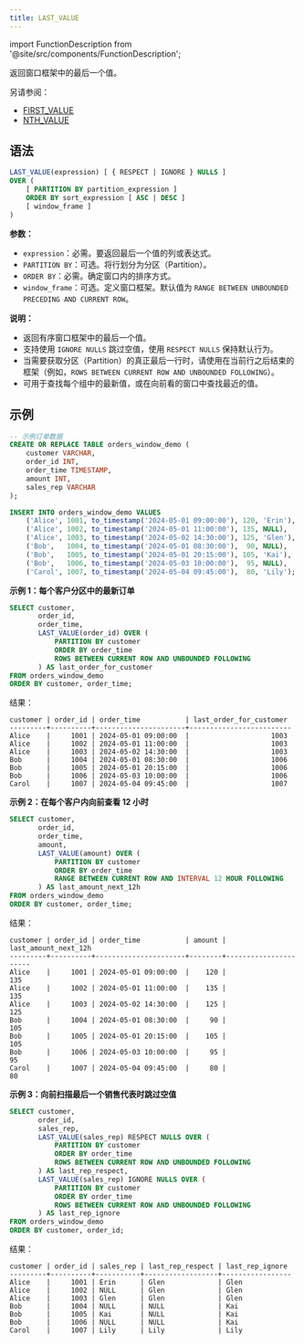 ```yaml
---
title: LAST_VALUE
---
```


import FunctionDescription from '@site/src/components/FunctionDescription';

<FunctionDescription description="引入或更新于：v1.2.697"/>

返回窗口框架中的最后一个值。

另请参阅：

- [FIRST_VALUE](first-value.md)
- [NTH_VALUE](nth-value.md)

## 语法

```sql
LAST_VALUE(expression) [ { RESPECT | IGNORE } NULLS ]
OVER (
    [ PARTITION BY partition_expression ]
    ORDER BY sort_expression [ ASC | DESC ]
    [ window_frame ]
)
```

**参数：**
- `expression`：必需。要返回最后一个值的列或表达式。
- `PARTITION BY`：可选。将行划分为分区（Partition）。
- `ORDER BY`：必需。确定窗口内的排序方式。
- `window_frame`：可选。定义窗口框架。默认值为 `RANGE BETWEEN UNBOUNDED PRECEDING AND CURRENT ROW`。

**说明：**
- 返回有序窗口框架中的最后一个值。
- 支持使用 `IGNORE NULLS` 跳过空值，使用 `RESPECT NULLS` 保持默认行为。
- 当需要获取分区（Partition）的真正最后一行时，请使用在当前行之后结束的框架（例如，`ROWS BETWEEN CURRENT ROW AND UNBOUNDED FOLLOWING`）。
- 可用于查找每个组中的最新值，或在向前看的窗口中查找最近的值。

## 示例

```sql
-- 示例订单数据
CREATE OR REPLACE TABLE orders_window_demo (
    customer VARCHAR,
    order_id INT,
    order_time TIMESTAMP,
    amount INT,
    sales_rep VARCHAR
);

INSERT INTO orders_window_demo VALUES
    ('Alice', 1001, to_timestamp('2024-05-01 09:00:00'), 120, 'Erin'),
    ('Alice', 1002, to_timestamp('2024-05-01 11:00:00'), 135, NULL),
    ('Alice', 1003, to_timestamp('2024-05-02 14:30:00'), 125, 'Glen'),
    ('Bob',   1004, to_timestamp('2024-05-01 08:30:00'),  90, NULL),
    ('Bob',   1005, to_timestamp('2024-05-01 20:15:00'), 105, 'Kai'),
    ('Bob',   1006, to_timestamp('2024-05-03 10:00:00'),  95, NULL),
    ('Carol', 1007, to_timestamp('2024-05-04 09:45:00'),  80, 'Lily');
```

**示例 1：每个客户分区中的最新订单**

```sql
SELECT customer,
       order_id,
       order_time,
       LAST_VALUE(order_id) OVER (
           PARTITION BY customer
           ORDER BY order_time
           ROWS BETWEEN CURRENT ROW AND UNBOUNDED FOLLOWING
       ) AS last_order_for_customer
FROM orders_window_demo
ORDER BY customer, order_time;
```

结果：
```
customer | order_id | order_time           | last_order_for_customer
---------+----------+----------------------+-------------------------
Alice    |     1001 | 2024-05-01 09:00:00  |                    1003
Alice    |     1002 | 2024-05-01 11:00:00  |                    1003
Alice    |     1003 | 2024-05-02 14:30:00  |                    1003
Bob      |     1004 | 2024-05-01 08:30:00  |                    1006
Bob      |     1005 | 2024-05-01 20:15:00  |                    1006
Bob      |     1006 | 2024-05-03 10:00:00  |                    1006
Carol    |     1007 | 2024-05-04 09:45:00  |                    1007
```

**示例 2：在每个客户内向前查看 12 小时**

```sql
SELECT customer,
       order_id,
       order_time,
       amount,
       LAST_VALUE(amount) OVER (
           PARTITION BY customer
           ORDER BY order_time
           RANGE BETWEEN CURRENT ROW AND INTERVAL 12 HOUR FOLLOWING
       ) AS last_amount_next_12h
FROM orders_window_demo
ORDER BY customer, order_time;
```

结果：
```
customer | order_id | order_time           | amount | last_amount_next_12h
---------+----------+----------------------+--------+----------------------
Alice    |     1001 | 2024-05-01 09:00:00  |    120 |                  135
Alice    |     1002 | 2024-05-01 11:00:00  |    135 |                  135
Alice    |     1003 | 2024-05-02 14:30:00  |    125 |                  125
Bob      |     1004 | 2024-05-01 08:30:00  |     90 |                  105
Bob      |     1005 | 2024-05-01 20:15:00  |    105 |                  105
Bob      |     1006 | 2024-05-03 10:00:00  |     95 |                   95
Carol    |     1007 | 2024-05-04 09:45:00  |     80 |                   80
```

**示例 3：向前扫描最后一个销售代表时跳过空值**

```sql
SELECT customer,
       order_id,
       sales_rep,
       LAST_VALUE(sales_rep) RESPECT NULLS OVER (
           PARTITION BY customer
           ORDER BY order_time
           ROWS BETWEEN CURRENT ROW AND UNBOUNDED FOLLOWING
       ) AS last_rep_respect,
       LAST_VALUE(sales_rep) IGNORE NULLS OVER (
           PARTITION BY customer
           ORDER BY order_time
           ROWS BETWEEN CURRENT ROW AND UNBOUNDED FOLLOWING
       ) AS last_rep_ignore
FROM orders_window_demo
ORDER BY customer, order_id;
```

结果：
```
customer | order_id | sales_rep | last_rep_respect | last_rep_ignore
---------+----------+-----------+------------------+-----------------
Alice    |     1001 | Erin      | Glen             | Glen
Alice    |     1002 | NULL      | Glen             | Glen
Alice    |     1003 | Glen      | Glen             | Glen
Bob      |     1004 | NULL      | NULL             | Kai
Bob      |     1005 | Kai       | NULL             | Kai
Bob      |     1006 | NULL      | NULL             | Kai
Carol    |     1007 | Lily      | Lily             | Lily
```